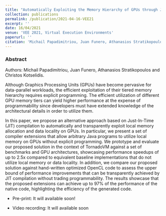 ```yaml
---
title: "Automatically Exploiting the Memory Hierarchy of GPUs through Just-in-Time Compilation"
collection: publications
permalink: /publication/2021-04-16-VEE21
excerpt: ''
date: 16/04/2021
venue: 'VEE 2021, Virtual Execution Environments'
paperurl: ''
citation: 'Michail Papadimitriou, Juan Funero, Athanasios Stratikopoulos and Christos Kotselidis. Automatically Exploiting the Memory Hierarchy of GPUs through Just-in-Time Compilation . VEE 2021.' 
---
```


### Abstract

Authors: Michail Papadimitriou, Juan Funero, Athanasios Stratikopoulos and Christos Kotselidis.

Although Graphics Processing Units (GPUs) have become pervasive for data-parallel workloads, the efficient exploitation of their 
tiered memory hierarchy requires explicit programming. The efficient utilization of different GPU memory tiers can yield higher 
performance at the expense of programmability since developers must have extended knowledge of the architectural details in order 
to utilize them. 


In this paper, we propose an alternative approach based on Just-In-Time (JIT) compilation to automatically and transparently exploit 
local memory allocation and data locality on GPUs. In particular, we present a set of compiler extensions that allow arbitrary Java 
programs to utilize local memory on GPUs without explicit programming. We prototype and evaluate our proposed solution in the context 
of TornadoVM against a set of benchmarks and GPU architectures, showcasing performance speedups of up to 2.5x compared to equivalent 
baseline implementations that do not utilize local memory or data locality. In addition, we compare our proposed solution against 
hand-written optimized OpenCL code to assess the upper bound of performance improvements that can be transparently achieved by JIT 
compilation without trading programmability. The results showcase that the proposed extensions can achieve up to 97% of the performance
of the native code, highlighting the efficiency of the generated code.

* Pre-print: It will available soon! 

* Video recording: It will available soon

